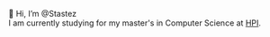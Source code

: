 👋 Hi, I’m @Stastez  
I am currently studying for my master's in Computer Science at [HPI](https://hpi.de).

<!---
Stastez/Stastez is a ✨ special ✨ repository because its `README.md` (this file) appears on your GitHub profile.
You can click the Preview link to take a look at your changes.
--->
